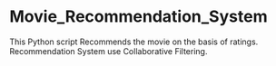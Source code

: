 # Movie_Recommendation_System
This Python script Recommends the movie on the basis of ratings. Recommendation System use Collaborative Filtering.
